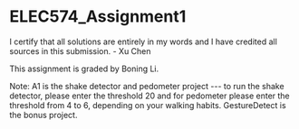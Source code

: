 # ELEC574_Assignment1

I certify that all solutions are entirely in my words and I have credited all sources in this submission. - Xu Chen

This assignment is graded by Boning Li.

Note: A1 is the shake detector and pedometer project --- to run the shake detector, please enter the threshold 20 and for pedometer please enter the threshold from 4 to 6, depending on your walking habits. GestureDetect is the bonus project.


